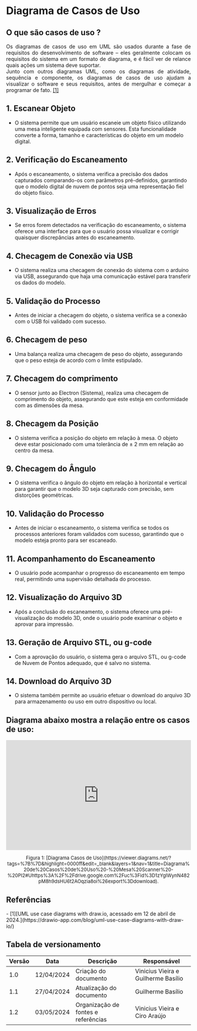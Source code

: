 # Diagrama de Casos de Uso

## O que são casos de uso ?
<p style="text-align:justify;">
Os diagramas de casos de uso em UML são usados durante a fase de requisitos do desenvolvimento de software – eles geralmente colocam os requisitos do sistema em um formato de diagrama, e é fácil ver de relance quais ações um sistema deve suportar. 
<br/>
Junto com outros diagramas UML, como os diagramas de atividade, sequência e componente, os diagramas de casos de uso ajudam a visualizar o software e seus requisitos, antes de mergulhar e começar a programar de fato.
<a href="/software/casos-de-uso#ref-1">[1]</a>
</p>

## 1. Escanear Objeto
- O sistema permite que um usuário escaneie um objeto físico utilizando uma mesa inteligente equipada com sensores. Esta funcionalidade converte a forma, tamanho e características do objeto em um modelo digital.

## 2. Verificação do Escaneamento
- Após o escaneamento, o sistema verifica a precisão dos dados capturados comparando-os com parâmetros pré-definidos, garantindo que o modelo digital de nuvem de pontos seja uma representação fiel do objeto físico.

## 3. Visualização de Erros
- Se erros forem detectados na verificação do escaneamento, o sistema oferece uma interface para que o usuário possa visualizar e corrigir quaisquer discrepâncias antes do escaneamento.

## 4. Checagem de Conexão via USB
- O sistema realiza uma checagem de conexão do sistema com o arduíno via USB, assegurando que haja uma comunicação estável para transferir os dados do modelo.

## 5. Validação do Processo
- Antes de iniciar a checagem do objeto, o sistema verifica se a conexão com o USB foi validado com sucesso.

## 6. Checagem de peso
- Uma balança realiza uma checagem de peso do objeto, assegurando que o peso esteja de acordo com o limite estipulado.

## 7. Checagem do comprimento
- O sensor junto ao Electron (Sistema), realiza uma checagem de comprimento do objeto, assegurando que este esteja em conformidade com as dimensões da mesa.

## 8. Checagem da Posição
- O sistema verifica a posição do objeto em relação à mesa. O objeto deve estar posicionado com uma tolerância de ± 2 mm em relação ao centro da mesa.

## 9. Checagem do Ângulo
- O sistema verifica o ângulo do objeto em relação à horizontal e vertical para garantir que o modelo 3D seja capturado com precisão, sem distorções geométricas.

## 10. Validação do Processo
- Antes de iniciar o escaneamento, o sistema verifica se todos os processos anteriores foram validados com sucesso, garantindo que o modelo esteja pronto para ser escaneado.

## 11. Acompanhamento do Escaneamento
- O usuário pode acompanhar o progresso do escaneamento em tempo real, permitindo uma supervisão detalhada do processo.

## 12. Visualização do Arquivo 3D
- Após a conclusão do escaneamento, o sistema oferece uma pré-visualização do modelo 3D, onde o usuário pode examinar o objeto e aprovar para impressão.

## 13. Geração de Arquivo STL, ou g-code
- Com a aprovação do usuário, o sistema gera o arquivo STL, ou g-code de Nuvem de Pontos adequado, que é salvo no sistema.

## 14. Download do Arquivo 3D
- O sistema também permite ao usuário efetuar o download do arquivo 3D para armazenamento ou uso em outro dispositivo ou local.

## Diagrama abaixo mostra a relação entre os casos de uso:
<iframe frameborder="0" style="width:100%;height:300px;" src="https://viewer.diagrams.net/?tags=%7B%7D&highlight=0000ff&edit=_blank&layers=1&nav=1&title=Diagrama%20de%20Casos%20de%20Uso%20-%20Mesa%20Scanner%20-%20PI2#Uhttps%3A%2F%2Fdrive.google.com%2Fuc%3Fid%3D1zYgIWynN482pM8h9dsHU6t2AOqzia8oi%26export%3Ddownload"></iframe>
<font size="2"><p style="text-align: center">Figura 1: [Diagrama Casos de Uso](https://viewer.diagrams.net/?tags=%7B%7D&highlight=0000ff&edit=_blank&layers=1&nav=1&title=Diagrama%20de%20Casos%20de%20Uso%20-%20Mesa%20Scanner%20-%20PI2#Uhttps%3A%2F%2Fdrive.google.com%2Fuc%3Fid%3D1zYgIWynN482pM8h9dsHU6t2AOqzia8oi%26export%3Ddownload).</p></font>

## Referências
<div id="ref-1"/>
- [1][UML use case diagrams with draw.io, acessado em 12 de abril de 2024.](https://drawio-app.com/blog/uml-use-case-diagrams-with-draw-io/)

## Tabela de versionamento

| Versão| Data | Descrição | Responsável|
|-------|------|-----------|------------|
| 1.0 | 12/04/2024 | Criação do documento | Vinicius Vieira e Guilherme Basílio |
| 1.1 | 27/04/2024 | Atualização do documento | Guilherme Basílio |
| 1.2 | 03/05/2024 | Organização de fontes e referências | Vinicius Vieira e Ciro Araújo |

